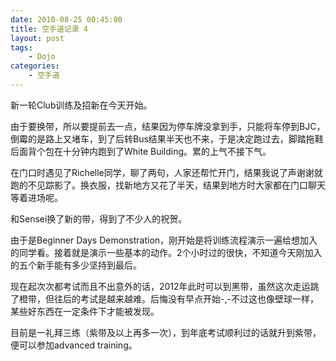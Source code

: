 ```yaml
---
date: 2010-08-25 00:45:00
title: 空手道记录 4
layout: post
tags:
    - Dojo
categories:
    - 空手道
---
```

新一轮Club训练及招新在今天开始。

由于要换带，所以要提前去一点，结果因为停车牌没拿到手，只能将车停到BJC，倒霉的是路上又堵车，到了后转Bus结果半天也不来，于是决定跑过去，脚踏拖鞋后面背个包在十分钟内跑到了White Building。累的上气不接下气。

在门口时遇见了Richelle同学，聊了两句，人家还帮忙开门，结果我说了声谢谢就跑的不见踪影了。换衣服，找新地方又花了半天，结果到地方时大家都在门口聊天等着进场呢。

和Sensei换了新的带，得到了不少人的祝贺。

由于是Beginner Days Demonstration，刚开始是将训练流程演示一遍给想加入的同学看。接着就是演示一些基本的动作。2个小时过的很快，不知道今天刚加入的五个新手能有多少坚持到最后。

现在起次次都考试而且不出意外的话，2012年此时可以到黑带，虽然这次走运跳了橙带，但往后的考试是越来越难。后悔没有早点开始-,-不过这也像壁球一样，某些好东西在一定条件下才能被发现。

目前是一礼拜三练（紫带及以上再多一次），到年底考试顺利过的话就升到紫带，便可以参加advanced training。
